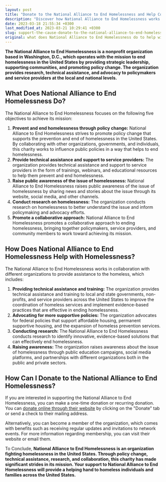 ```yaml
---
layout: post
title: "Donate to the National Alliance to End Homelessness and Help Combat Homelessness"
description: "Discover how National Alliance to End Homelessness works towards ending homelessness and how you can contribute to the cause through donations."
date: 2023-03-18 21:55:34 +0300
last_modified_at: 2023-03-21 10:29:41 +0300
slug: support-the-cause-donate-to-the-national-alliance-to-end-homelessness-and-help-combat-homelessness
original: what does National Alliance to End Homelessness do to help with homelessness as a charity, how do they do it, how can i donate?
---
```

**The National Alliance to End Homelessness is a nonprofit organization based in Washington, D.C., which operates with the mission to end homelessness in the United States by providing strategic leadership, supporting communities, and promoting policy change. The organization provides research, technical assistance, and advocacy to policymakers and service providers at the local and national levels.**

## **What Does National Alliance to End Homelessness Do?**

The National Alliance to End Homelessness focuses on the following five objectives to achieve its mission:

1. **Prevent and end homelessness through policy change:** National Alliance to End Homelessness strives to promote policy change that supports the prevention and end of homelessness in the United States. By collaborating with other organizations, governments, and individuals, this charity works to influence public policies in a way that helps to end homelessness.
2. **Provide technical assistance and support to service providers:** The organization provides technical assistance and support to service providers in the form of trainings, webinars, and educational resources to help them prevent and end homelessness.
3. **Raise public awareness of the issue of homelessness:** National Alliance to End Homelessness raises public awareness of the issue of homelessness by sharing news and stories about the issue through its website, social media, and other channels.
4. **Conduct research on homelessness:** The organization conducts research on homelessness to better understand the issue and inform policymaking and advocacy efforts.
5. **Promote a collaborative approach:** National Alliance to End Homelessness promotes a collaborative approach to ending homelessness, bringing together policymakers, service providers, and community members to work toward achieving its mission.

## **How Does National Alliance to End Homelessness Help with Homelessness?**

The National Alliance to End Homelessness works in collaboration with different organizations to provide assistance to the homeless, which includes:

1. **Providing technical assistance and training:** The organization provides technical assistance and training to local and state governments, non-profits, and service providers across the United States to improve the coordination of homeless services and implement evidence-based practices that are effective in ending homelessness.
2. **Advocating for more supportive policies:** The organization advocates for federal policies that support affordable housing, permanent supportive housing, and the expansion of homeless prevention services.
3. **Conducting research:** The National Alliance to End Homelessness conducts research to identify innovative, evidence-based solutions that can effectively end homelessness.
4. **Raising awareness:** The organization raises awareness about the issue of homelessness through public education campaigns, social media platforms, and partnerships with different organizations both in the public and private sectors.

## **How Can I Donate to the National Alliance to End Homelessness?**

If you are interested in supporting the National Alliance to End Homelessness, you can make a one-time donation or recurring donation. You can [donate online through their website](https://endhomelessness.org/) by clicking on the "Donate" tab or send a check to their mailing address.

Alternatively, you can become a member of the organization, which comes with benefits such as receiving regular updates and invitations to network events. For more information regarding membership, you can visit their website or email them.

To Conclude, **National Alliance to End Homelessness is an organization fighting homelessness in the United States. Through policy change, technical assistance, research, and collaboration, this charity has made significant strides in its mission. Your support to National Alliance to End Homelessness will provide a helping hand to homeless individuals and families across the United States.**